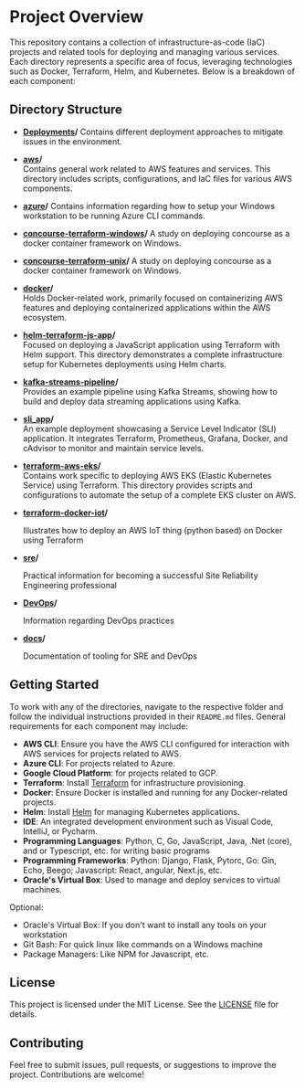 # Project Overview

This repository contains a collection of infrastructure-as-code (IaC) projects and related tools for deploying and managing various services. Each directory represents a specific area of focus, leveraging technologies such as Docker, Terraform, Helm, and Kubernetes. Below is a breakdown of each component:

## Directory Structure
- **[Deployments](./Deployments)/**
  Contains different deployment approaches to mitigate issues in the environment.

- **[aws](./aws)/**  
  Contains general work related to AWS features and services. This directory includes scripts, configurations, and IaC files for various AWS components.

- **[azure](./azure)/**
  Contains information regarding how to setup your Windows workstation to be running Azure CLI commands.

- **[concourse-terraform-windows](./concourse-terraform-windows)/**
  A study on deploying concourse as a docker container framework on Windows.  

- **[concourse-terraform-unix](./concourse-terraform-unix)/**
  A study on deploying concourse as a docker container framework on Windows.  

- **[docker](./docker)/**  
  Holds Docker-related work, primarily focused on containerizing AWS features and deploying containerized applications within the AWS ecosystem.

- **[helm-terraform-js-app](./helm-terraform-js-app)/**  
  Focused on deploying a JavaScript application using Terraform with Helm support. This directory demonstrates a complete infrastructure setup for Kubernetes deployments using Helm charts.

- **[kafka-streams-pipeline](./kafka-streams-pipeline)/**  
  Provides an example pipeline using Kafka Streams, showing how to build and deploy data streaming applications using Kafka.

- **[sli_app](./sli_app)/**  
  An example deployment showcasing a Service Level Indicator (SLI) application. It integrates Terraform, Prometheus, Grafana, Docker, and cAdvisor to monitor and maintain service levels.

- **[terraform-aws-eks](./terraform-aws-eks)/**  
  Contains work specific to deploying AWS EKS (Elastic Kubernetes Service) using Terraform. This directory provides scripts and configurations to automate the setup of a complete EKS cluster on AWS.

- **[terraform-docker-iot](./terraform-docker-iot)/**

  Illustrates how to deploy an AWS IoT thing (python based) on Docker using Terraform

- **[sre](./docs/SRE.md)/**

  Practical information for becoming a successful Site Reliability Engineering professional

- **[DevOps](./docs/DevOps.md)/**
  
  Information regarding DevOps practices

- **[docs](./docs)/**
  
  Documentation of tooling for SRE and DevOps

## Getting Started

To work with any of the directories, navigate to the respective folder and follow the individual instructions provided in their `README.md` files. General requirements for each component may include:

- **AWS CLI**: Ensure you have the AWS CLI configured for interaction with AWS services for projects related to AWS.
- **Azure CLI**:  For projects related to Azure.
- **Google Cloud Platform**: for projects related to GCP.
- **Terraform**: Install [Terraform](https://www.terraform.io/downloads.html) for infrastructure provisioning.
- **Docker**: Ensure Docker is installed and running for any Docker-related projects.
- **Helm**: Install [Helm](https://helm.sh/docs/intro/install/) for managing Kubernetes applications.
- **IDE**: An integrated development environment such as Visual Code, IntelliJ, or Pycharm.
- **Programming Languages**:  Python, C, Go, JavaScript, Java, .Net (core), and or Typescript, etc. for writing basic programs
- **Programming Frameworks**: Python: Django, Flask, Pytorc, Go: Gin, Echo, Beego; Javascript:  React, angular, Next.js, etc.
- **Oracle's Virtual Box**: Used to manage and deploy services to virtual machines.

Optional:

- Oracle's Virtual Box:  If you don't want to install any tools on your workstation
- Git Bash:  For quick linux like commands on a Windows machine
- Package Managers:  Like NPM for Javascript, etc.

## License

This project is licensed under the MIT License. See the [LICENSE](./LICENSE) file for details.

## Contributing

Feel free to submit issues, pull requests, or suggestions to improve the project. Contributions are welcome!

